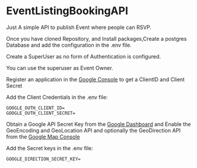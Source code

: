# EventListingBookingAPI

Just A simple API to publish Event where people can RSVP.

Once you have cloned Repository, and Install packages,Create a postgres Database and add the configuration in the .env file.

Create a SuperUser as no form of Authentication is configured.

You can use the superuser as Event Owner.

Register an application in the [Google Console](https://console.cloud.google.com/apis/credentials/consent) to get a ClientID and Client Secret

Add the Client Credentials in the .env file:

```
GOOGLE_OUTH_CLIENT_ID=
GOOGLE_OUTH_CLIENT_SECRET=
```

Obtain a Google API Secret Key from the [Google Dashboard](https://console.cloud.google.com/apis/dashboard) and Enable the GeoEncoding and GeoLocation API and optionally the GeoDirection API from the [Google Map Console](https://console.cloud.google.com/google/maps-apis/api-list)

Add the Secret keys in the .env file:

```
GOOGLE_DIRECTION_SECRET_KEY=
```



